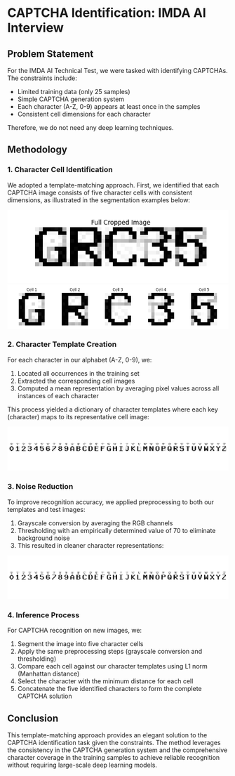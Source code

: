 # CAPTCHA Identification: IMDA AI Interview

## Problem Statement
For the IMDA AI Technical Test, we were tasked with identifying CAPTCHAs. The constraints include:
- Limited training data (only 25 samples)
- Simple CAPTCHA generation system
- Each character (A-Z, 0-9) appears at least once in the samples
- Consistent cell dimensions for each character

Therefore, we do not need any deep learning techniques.

## Methodology

### 1. Character Cell Identification
We adopted a template-matching approach. First, we identified that each CAPTCHA image consists of five character cells with consistent dimensions, as illustrated in the segmentation examples below:

![Figure1](Figure_1.png)
![Figure2](Figure_2.png)

### 2. Character Template Creation
For each character in our alphabet (A-Z, 0-9), we:
1. Located all occurrences in the training set
2. Extracted the corresponding cell images
3. Computed a mean representation by averaging pixel values across all instances of each character

This process yielded a dictionary of character templates where each key (character) maps to its representative cell image:

![MeanRep](Mean_Rep.png)

### 3. Noise Reduction
To improve recognition accuracy, we applied preprocessing to both our templates and test images:
1. Grayscale conversion by averaging the RGB channels
2. Thresholding with an empirically determined value of 70 to eliminate background noise
3. This resulted in cleaner character representations:

![DenoiseRep](Denoise_Rep.png)

### 4. Inference Process
For CAPTCHA recognition on new images, we:
1. Segment the image into five character cells
2. Apply the same preprocessing steps (grayscale conversion and thresholding)
3. Compare each cell against our character templates using L1 norm (Manhattan distance)
4. Select the character with the minimum distance for each cell
5. Concatenate the five identified characters to form the complete CAPTCHA solution


## Conclusion
This template-matching approach provides an elegant solution to the CAPTCHA identification task given the constraints. The method leverages the consistency in the CAPTCHA generation system and the comprehensive character coverage in the training samples to achieve reliable recognition without requiring large-scale deep learning models.

